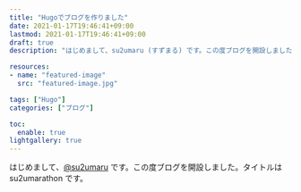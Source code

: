 ```yaml
---
title: "Hugoでブログを作りました"
date: 2021-01-17T19:46:41+09:00
lastmod: 2021-01-17T19:46:41+09:00
draft: true
description: "はじめまして、su2umaru (すずまる) です。この度ブログを開設しました。タイトルは su2umarathon です。"

resources:
- name: "featured-image"
  src: "featured-image.jpg"

tags: ["Hugo"]
categories: ["ブログ"]

toc:
  enable: true
lightgallery: true
---
```


はじめまして、<a href="https://twitter.com/su2umaru" target="_blank">@su2umaru</a> です。この度ブログを開設しました。タイトルは su2umarathon です。

<!--more-->
